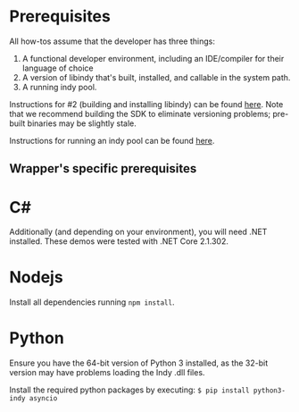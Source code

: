 # Prerequisites

All how-tos assume that the developer has three things:

1. A functional developer environment, including an IDE/compiler for their
language of choice
2. A version of libindy that's built, installed, and callable in the
system path.
3. A running indy pool.

Instructions for #2 (building and installing libindy) can be found [here](../../README.md#installation). Note that we
recommend building the SDK to eliminate versioning problems; pre-built binaries
may be slightly stale.

Instructions for running an indy pool can be found [here](../../README.md#how-to-start-local-nodes-pool-with-docker).

## Wrapper's specific prerequisites

# C#
Additionally (and depending on your environment), you will need .NET installed. These demos were tested with .NET Core 2.1.302.

# Nodejs
Install all dependencies running `npm install`.

# Python
Ensure you have the 64-bit version of Python 3 installed, as the 32-bit version may have problems loading the Indy .dll files.

Install the required python packages by executing: `$ pip install python3-indy asyncio`